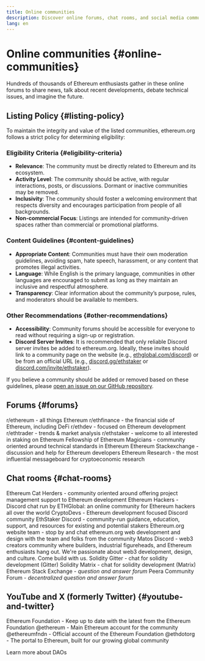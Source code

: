 ```yaml
---
title: Online communities
description: Discover online forums, chat rooms, and social media communities where Ethereum enthusiasts gather to discuss and collaborate.
lang: en
---
```


# Online communities {#online-communities}

Hundreds of thousands of Ethereum enthusiasts gather in these online forums to share news, talk about recent developments, debate technical issues, and imagine the future.

## Listing Policy {#listing-policy}

To maintain the integrity and value of the listed communities, ethereum.org follows a strict policy for determining eligibility:

### Eligibility Criteria {#eligibility-criteria}

- **Relevance**: The community must be directly related to Ethereum and its ecosystem.
- **Activity Level**: The community should be active, with regular interactions, posts, or discussions. Dormant or inactive communities may be removed.
- **Inclusivity**: The community should foster a welcoming environment that respects diversity and encourages participation from people of all backgrounds.
- **Non-commercial Focus**: Listings are intended for community-driven spaces rather than commercial or promotional platforms.

### Content Guidelines {#content-guidelines}

- **Appropriate Content**: Communities must have their own moderation guidelines, avoiding spam, hate speech, harassment, or any content that promotes illegal activities.
- **Language**: While English is the primary language, communities in other languages are encouraged to submit as long as they maintain an inclusive and respectful atmosphere.
- **Transparency**: Clear information about the community’s purpose, rules, and moderators should be available to members.

### Other Recommendations {#other-recommendations}

- **Accessibility**: Community forums should be accessible for everyone to read without requiring a sign-up or registration.
- **Discord Server Invites**: It is recommended that only reliable Discord server invites be added to ethereum.org. Ideally, these invites should link to a community page on the website (e.g., [ethglobal.com/discord](https://ethglobal.com/discord)) or be from an official URL (e.g., [discord.gg/ethstaker](https://discord.gg/ethstaker) or [discord.com/invite/ethstaker](https://discord.com/invite/ethstaker)).

If you believe a community should be added or removed based on these guidelines, please [open an issue on our GitHub repository](https://github.com/ethereum/ethereum-org-website/issues).


## Forums {#forums}

<SocialListItem socialIcon="reddit"><Link href="https://www.reddit.com/r/ethereum">r/ethereum</Link> - all things Ethereum</SocialListItem>
<SocialListItem socialIcon="reddit"><Link href="https://www.reddit.com/r/ethfinance/">r/ethfinance</Link> - the financial side of Ethereum, including DeFi</SocialListItem>
<SocialListItem socialIcon="reddit"><Link href="https://www.reddit.com/r/ethdev/">r/ethdev</Link> - focused on Ethereum development</SocialListItem>
<SocialListItem socialIcon="reddit"><Link href="https://www.reddit.com/r/ethtrader/">r/ethtrader</Link> - trends & market analysis</SocialListItem>
<SocialListItem socialIcon="reddit"><Link href="https://www.reddit.com/r/ethstaker/">r/ethstaker</Link> - welcome to all interested in staking on Ethereum</SocialListItem>
<SocialListItem socialIcon="webpage"><Link href="https://ethereum-magicians.org">Fellowship of Ethereum Magicians</Link> - community oriented around technical standards in Ethereum</SocialListItem>
<SocialListItem socialIcon="stackExchange"><Link href="https://ethereum.stackexchange.com">Ethereum Stackexchange</Link> - discussion and help for Ethereum developers</SocialListItem>
<SocialListItem socialIcon="webpage"><Link href="https://ethresear.ch">Ethereum Research</Link> - the most influential messageboard for cryptoeconomic research</SocialListItem>

## Chat rooms {#chat-rooms}

<SocialListItem socialIcon="discord"><Link href="https://discord.com/invite/Nz6rtfJ8Cu">Ethereum Cat Herders</Link> - community oriented around offering project management support to Ethereum development</SocialListItem>
<SocialListItem socialIcon="discord"><Link href="https://ethglobal.com/discord">Ethereum Hackers</Link> - Discord chat run by ETHGlobal: an online community for Ethereum hackers all over the world</SocialListItem>
<SocialListItem socialIcon="discord"><Link href="https://discord.gg/5W5tVb3">CryptoDevs</Link> - Ethereum development focused Discord community</SocialListItem>
<SocialListItem socialIcon="discord"><Link href="https://discord.gg/ethstaker">EthStaker Discord</Link> - community-run guidance, education, support, and resources for existing and potential stakers</SocialListItem>
<SocialListItem socialIcon="discord"><Link href="https://discord.gg/ethereum-org">Ethereum.org website team</Link> - stop by and chat ethereum.org web development and design with the team and folks from the community</SocialListItem>
<SocialListItem socialIcon="discord"><Link href="https://discord.matos.club/">Matos Discord</Link> - web3 creators community where builders, industrial figureheads, and Ethereum enthusiasts hang out. We're passionate about web3 development, design, and culture. Come build with us.</SocialListItem>
<SocialListItem socialIcon="webpage"><Link href="https://gitter.im/ethereum/solidity">Solidity Gitter</Link> - chat for solidity development (Gitter)</SocialListItem>
<SocialListItem socialIcon="webpage"><Link href="https://matrix.to/#/#ethereum_solidity:gitter.im">Solidity Matrix</Link> - chat for solidity development (Matrix)</SocialListItem>
<SocialListItem socialIcon="webpage"><Link href="https://ethereum.stackexchange.com/">Ethereum Stack Exchange</Link> <i>- question and answer forum</i></SocialListItem>
<SocialListItem socialIcon="webpage"><Link href="https://app.peera.ai/">Peera Community Forum</Link> <i>- decentralized question and answer forum</i></SocialListItem>

## YouTube and X (formerly Twitter) {#youtube-and-twitter}

<SocialListItem socialIcon="youtube"><Link href="https://www.youtube.com/c/EthereumFoundation">Ethereum Foundation</Link> - Keep up to date with the latest from the Ethereum Foundation</SocialListItem>
<SocialListItem socialIcon="twitter"><Link href="https://x.com/ethereum">@ethereum</Link> - Main Ethereum account for the community</SocialListItem>
<SocialListItem socialIcon="twitter"><Link href="https://x.com/ethereumfndn">@ethereumfndn</Link> - Official account of the Ethereum Foundation</SocialListItem>
<SocialListItem socialIcon="twitter"><Link href="https://x.com/ethdotorg">@ethdotorg</Link> - The portal to Ethereum, built for our growing global community</SocialListItem>

<Divider />

<Callout emoji=":classical_building:" titleKey="page-community:page-community-daos-callout-title" descriptionKey="page-community:page-community-daos-callout-description">
  <div>
    <ButtonLink href="/community/get-involved/#decentralized-autonomous-organizations-daos">
      Learn more about DAOs
    </ButtonLink>
  </div>
</Callout>
